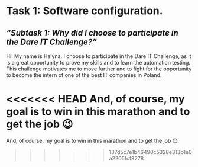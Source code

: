 # **Task 1: Software configuration.**

##  *“Subtask 1: Why did I choose to participate in the Dare IT Challenge?”*

  Hi! My name is Halyna. I choose to participate in the Dare IT Challenge, as it is a great opportunity to prove my skills and to learn the automation testing. This challenge motivates me to move further and to fight for the opportunity to become the intern of one of the best IT companies in Poland.

<<<<<<< HEAD
And, of course, my goal is to win in this marathon and to get the job 😉 
=======
And, of course, my goal is to win in this marathon and to get the job 😉 
>>>>>>> 137d5c7e1b46490c5328e313b1e0a2205fcf8278
